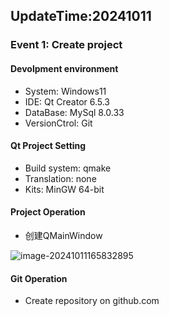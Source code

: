 ## UpdateTime:20241011

### Event 1: Create project

#### Devolpment  environment

* System: Windows11
* IDE: Qt Creator 6.5.3
* DataBase: MySql 8.0.33
* VersionCtrol: Git

#### Qt Project Setting

* Build system: qmake
* Translation: none
* Kits: MinGW 64-bit

#### Project Operation

* 创建QMainWindow

![image-20241011165832895](E:\我的文件\Markdown文件\MD图像附件\image-20241011165832895.png)

#### Git Operation

* Create repository on github.com